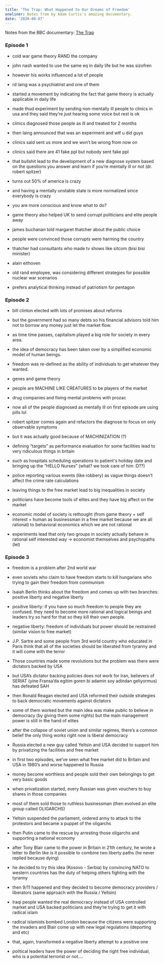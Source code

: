 ```yaml
---
title: 'The Trap: What Happened to Our Dreams of Freedom'
oneliner: Notes from by Adam Curtis's amazing documentary.
date: '2020-08-07'
---
```


Notes from the BBC documentary: [The Trap](<https://en.wikipedia.org/wiki/The_Trap_(TV_series)>)

### Episode 1

- cold war game theory RAND the company
- john nash wanted to use the same eq in daily life but he was sizofren
- however his works influenced a lot of people

- rd laing was a psychiatrist and one of them
- started a movement by indicating the fact that game theory is actually applicable in daily life
- made thud experiment by sending non-mentally ill people to clinics in usa and they said they’re just hearing some voice but rest is ok
- clinics diagnosed those people as ill and treated for 2 months
- then laing announced that was an experiment and wtf u did guys
- clinics said sent us more and we won’t be wrong from now on
- clinics said there are 41 fake ppl but nobody sent fake ppl
- that bullshit lead to the development of a new diagnose system based on the questions you answer and learn if you’re mentally ill or not (dr. robert spitzer)
- turns out 50% of america is crazy
- and having a mentally unstable state is more normalized since everybody is crazy
- you are more conscious and know what to do?

- game theory also helped UK to send corrupt politicians and elite people away
- james buchanan told margaret thatcher about the public choice
- people were convinced those corrupts were harming the country
- thatcher had consultants who made tv shows like sitcom (bisi bisi minister)

- alain eithoven
- old rand employee, was considering different strategies for possible nuclear war scenarios
- prefers analytical thinking instead of patriotism for pentagon

### Episode 2

- bill clinton elected with lots of promises about reforms
- but the government had so many debts so his financial advisors told him not to borrow any money just let the market flow.
- as time time passes, capitalism played a big role for society in every area.
- the idea of democracy has been taken over by a simplified economic model of human beings.
- freedom was re-defined as the ability of individuals to get whatever they wanted.

- genes and game theory
- people are MACHINE LIKE CREATURES to be players of the market
- drug companies and fixing mental problems with prozac
- now all of the people diagnosed as mentally ill on first episode are using pills lol
- robert spitzer comes again and refactors the diagnose to focus on only observable symptoms
- but it was actually good because of MACHINIZATION (?)

- defining “targets” as performance evaluation for some facilities lead to very ridiculous things in britain
- such as hospitals scheduling operations to patient's holiday date and bringing up the “HELLO Nurses” (what? we took care of him :D??)
- police reporting various events (like robbery) as vague things doesn’t affect the crime rate calculations

- leaving things to the free market lead to big inequalities in society
- politicians have become tools of elites and they have big affect on the market
- economic model of society is rethought (from game theory + self interest = human as businessman in a free market because we are all rational) to behavioral economics which we are not rational
- experiments lead that only two groups in society actually behave in rational self interested way -> economist themselves and psychopaths (lel)

### Episode 3

- freedom is a problem after 2nd world war
- even soviets who claim to have freedom starts to kill hungarians who trying to gain their freedom from communism
- Isaiah Berlin thinks about the freedom and comes up with two branches: positive liberty and negative liberty
- positive liberty: if you have so much freedom to people they are confused. they need to become more rational and logical beings and leaders try so hard for that so they kill their own people.
- negative liberty: freedom of individuals but power should be restrained (similar vision to free market)

- J.P. Sartre and some people from 3rd world country who educated in Paris think that all of the societies should be liberated from tyranny and it will come with the terror
- Those countries made some revolutions but the problem was there were dictators backed by USA
- but USA’s dictator backing policies does not work for Iran, believers of SERIAT (yine Fransa’da egitim goren bi adamin soy adindan geliyormus) has defeated SAH
- then Ronald Reagan elected and USA reformed their outside strategies to back democratic movements against dictators
- some of them worked but the main idea was make public to believe in democracy (by giving them some rights) but the main management power is still in the hand of elites

- after the collapse of soviet union and similar regimes, there’s a common belief the only thing works right now is liberal democracy
- Russia elected a new guy called Yeltsin and USA decided to support him by privatizing the facilities and free market
- in first two episodes, we’ve seen what free market did to Britain and USA in 1980’s and worse happened to Russia
- money become worthless and people sold their own belongings to get very basic goods
- when privatization started, every Russian was given vouchers to buy shares in those companies
- most of them sold those to ruthless businessman (then evolved an elite group called OLIGARCHS)
- Yeltsin suspended the parliament, ordered army to attack to the protestors and became a puppet of the oligarchs
- then Putin came to the rescue by arresting those oligarchs and supporting a national economy

- after Tony Blair came to the power in Britain in 21th century, he wrote a letter to Berlin like is it possible to combine two liberty paths (he never replied because dying)
- he decided to try this idea (Kosovo - Serbia) by convincing NATO to western countries has the duty of helping others fighting with the tyranny
- then 9/11 happened and they decided to become democracy providers / liberators (same approach with the Russia / Yeltsin)
- Iraqi people wanted the real democracy instead of USA controlled market and USA backed politicians and they’re trying to get it with radical islam
- radical islamists bombed London because the citizens were supporting the invaders and Blair come up with new legal regulations (deporting and etc)
- that, again, transformed a negative liberty attempt to a positive one
- political leaders have the power of deciding the right free individual, who is a potential terrorist or not….
